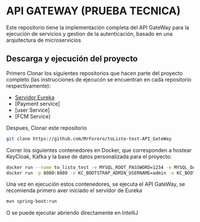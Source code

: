 # API GATEWAY (PRUEBA TECNICA)

Este repositorio tiene la implementación completa del API GateWay para la ejecución de servicios y gestion de la autenticación, basado en una arquitectura de microservicios

## Descarga y ejecución del proyecto

Primero Clonar los siguientes repositorios que hacen parte del proyecto completo (las instrucciones de ejecucón se encuentran en cada repositorio respectivamente):
  * [Servidor Eureka](https://github.com/MrForero/toListo-test-EurekaServer)
  * [Payment service]
  * [user Service]
  * [FCM Service]

Despues, Clonar este repositorio
```bash
git clone https://github.com/MrForero/toListo-test-API_GateWay
```

Correr los siguientes contenedores en Docker, que corresponden a hostear KeyCloak, Kafka y la base de datos personalizada para el proyecto:

```bash
docker run --name to_listo_test -e MYSQL_ROOT_PASSWORD=1234 -e MYSQL_DATABASE=test -p 3306:3306 -d mysql:latest
docker run -p 8080:8080 -e KC_BOOTSTRAP_ADMIN_USERNAME=admin -e KC_BOOTSTRAP_ADMIN_PASSWORD=admin quay.io/keycloak/keycloak:latest start-dev
```

Una vez en ejecución estos contenedores, se ejecuta el API GateWay, se recomienda primero aver iniciado el servidor de Eureka

```bash
mvn spring-boot:run
```

O se puede ejecutar abriendo directamente en IntelliJ
